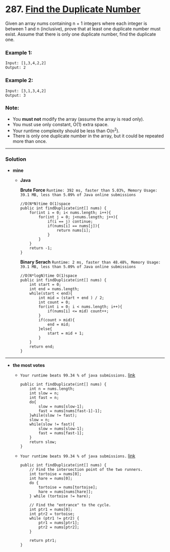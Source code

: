 # 287. [Find the Duplicate Number](https://leetcode.com/problems/find-the-duplicate-number/description/)

Given an array nums containing n + 1 integers where each integer is between 1 and n (inclusive), prove that at least one duplicate number must exist. Assume that there is only one duplicate number, find the duplicate one.

### Example 1:
    Input: [1,3,4,2,2]
    Output: 2
### Example 2:
    Input: [3,1,3,4,2]
    Output: 3
    
### Note:
* You **must not** modify the array (assume the array is read only).
* You must use only constant, O(1) extra space.
* Your runtime complexity should be less than O(n<sup>2</sup>).
* There is only one duplicate number in the array, but it could be repeated more than once.

---

### Solution

* **mine**
  * **Java**
  
    **Brute Force** `Runtime: 392 ms, faster than 5.03%, Memory Usage: 39.1 MB, less than 5.09% of Java online submissions `
    ```
    //O(N*N)time O(1)space
    public int findDuplicate(int[] nums) {
        for(int i = 0; i< nums.length; i++){
            for(int j = 0; j<nums.length; j++){
                if(i == j) continue;
                if(nums[i] == nums[j]){
                    return nums[i];
                }
            }
        }
        return -1;
    }
    ```
    
    **Binary Serach** `Runtime: 2 ms, faster than 48.48%, Memory Usage: 39.1 MB, less than 5.09% of Java online submissions`
    ```
    //O(N*logN)time O(1)space
    public int findDuplicate(int[] nums) {
        int start = 0;
        int end = nums.length;
        while(start < end){
            int mid = (start + end ) / 2;
            int count = 0;
            for(int i = 0; i < nums.length; i++){
                if(nums[i] <= mid) count++;
            }
            if(count > mid){
                end = mid;
            }else{
                start = mid + 1;
            }
        }
        return end;
    }
    ```

---

* **the most votes** 
  * `Your runtime beats 99.34 % of java submissions.` [link](https://leetcode.com/problems/find-the-duplicate-number/discuss/72845/Java-O(n)-time-and-O(1)-space-solution.-Similar-to-find-loop-in-linkedlist.)
    ```
    public int findDuplicate(int[] nums) {
        int n = nums.length;
        int slow = n;
        int fast = n;
        do{
            slow = nums[slow-1];
            fast = nums[nums[fast-1]-1];
        }while(slow != fast);
        slow = n;
        while(slow != fast){
            slow = nums[slow-1];
            fast = nums[fast-1];
        }
        return slow;
    }
    ```

  * `Your runtime beats 99.34 % of java submissions.`  [link](https://leetcode.com/problems/find-the-duplicate-number/solution/)
    ```
    public int findDuplicate(int[] nums) {
        // Find the intersection point of the two runners.
        int tortoise = nums[0];
        int hare = nums[0];
        do {
            tortoise = nums[tortoise];
            hare = nums[nums[hare]];
        } while (tortoise != hare);

        // Find the "entrance" to the cycle.
        int ptr1 = nums[0];
        int ptr2 = tortoise;
        while (ptr1 != ptr2) {
            ptr1 = nums[ptr1];
            ptr2 = nums[ptr2];
        }

        return ptr1;
    }
    ```
